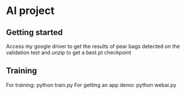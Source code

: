 # AI project



## Getting started

Access my google driver to get the results of pear bags detected on the validation test
and unzip to get a best.pt checkpoint
## Training

For training: python train.py
For getting an app demo: python webai.py
